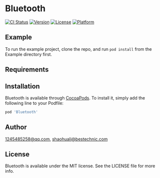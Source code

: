 # Bluetooth

[![CI Status](https://img.shields.io/travis/1245485258@qq.com/Bluetooth.svg?style=flat)](https://travis-ci.org/1245485258@qq.com/Bluetooth)
[![Version](https://img.shields.io/cocoapods/v/Bluetooth.svg?style=flat)](https://cocoapods.org/pods/Bluetooth)
[![License](https://img.shields.io/cocoapods/l/Bluetooth.svg?style=flat)](https://cocoapods.org/pods/Bluetooth)
[![Platform](https://img.shields.io/cocoapods/p/Bluetooth.svg?style=flat)](https://cocoapods.org/pods/Bluetooth)

## Example

To run the example project, clone the repo, and run `pod install` from the Example directory first.

## Requirements

## Installation

Bluetooth is available through [CocoaPods](https://cocoapods.org). To install
it, simply add the following line to your Podfile:

```ruby
pod 'Bluetooth'
```

## Author

1245485258@qq.com, shaohuali@bestechnic.com

## License

Bluetooth is available under the MIT license. See the LICENSE file for more info.
